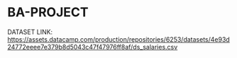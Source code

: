 # BA-PROJECT

DATASET LINK: https://assets.datacamp.com/production/repositories/6253/datasets/4e93d24772eeee7e379b8d5043c47f47976ff8af/ds_salaries.csv
